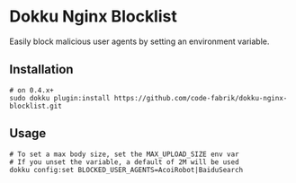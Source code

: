 # Dokku Nginx Blocklist

Easily block malicious user agents by setting an environment variable.

## Installation

```shell
# on 0.4.x+
sudo dokku plugin:install https://github.com/code-fabrik/dokku-nginx-blocklist.git
```

## Usage

```shell
# To set a max body size, set the MAX_UPLOAD_SIZE env var
# If you unset the variable, a default of 2M will be used
dokku config:set BLOCKED_USER_AGENTS=AcoiRobot|BaiduSearch
```
